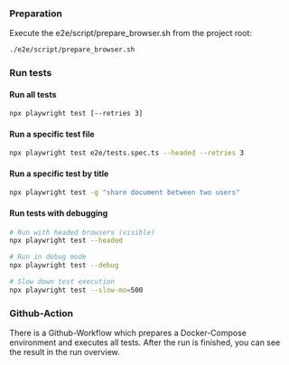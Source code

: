 ### Preparation
Execute the e2e/script/prepare_browser.sh from the project root:
```bash
./e2e/script/prepare_browser.sh
```

### Run tests

#### Run all tests
```bash
npx playwright test [--retries 3]
```

#### Run a specific test file
```bash
npx playwright test e2e/tests.spec.ts --headed --retries 3
```

#### Run a specific test by title
```bash
npx playwright test -g "share document between two users"
```

#### Run tests with debugging
```bash
# Run with headed browsers (visible)
npx playwright test --headed

# Run in debug mode
npx playwright test --debug

# Slow down test execution
npx playwright test --slow-mo=500
```

### Github-Action
There is a Github-Workflow which prepares a Docker-Compose environment and executes all tests. After the run is finished, you can see the result in the run overview.
